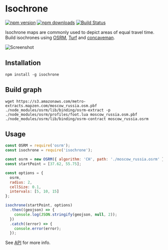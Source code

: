 # Isochrone

[![npm version](https://img.shields.io/npm/v/isochrone.svg)](https://www.npmjs.com/package/isochrone)
[![npm downloads](https://img.shields.io/npm/dt/isochrone.svg)](https://www.npmjs.com/package/isochrone)
[![Build Status](https://travis-ci.org/stepankuzmin/node-isochrone.svg?branch=master)](https://travis-ci.org/stepankuzmin/node-isochrone)

Isochrone maps are commonly used to depict areas of equal travel time.
Build isochrones using [OSRM](http://project-osrm.org/), [Turf](http://turfjs.org/) and [concaveman](https://github.com/mapbox/concaveman).

![Screenshot](https://raw.githubusercontent.com/stepankuzmin/galton/master/example.png)

## Installation

```
npm install -g isochrone
```

## Build graph

```shell
wget https://s3.amazonaws.com/metro-extracts.mapzen.com/moscow_russia.osm.pbf
./node_modules/osrm/lib/binding/osrm-extract -p ./node_modules/osrm/profiles/foot.lua moscow_russia.osm.pbf
./node_modules/osrm/lib/binding/osrm-contract moscow_russia.osrm
```

## Usage

```js
const OSRM = require('osrm');
const isochrone = require('isochrone');

const osrm = new OSRM({ algorithm: 'CH', path: './moscow_russia.osrm' });
const startPoint = [37.62, 55.75];

const options = {
  osrm,
  radius: 2,
  cellSize: 0.1,
  intervals: [5, 10, 15]
};

isochrone(startPoint, options)
  .then((geojson) => {
    console.log(JSON.stringify(geojson, null, 2));
  })
  .catch((error) => {
    console.error(error);
  });

```

See [API](https://github.com/stepankuzmin/node-isochrone/blob/master/API.md) for more info.
